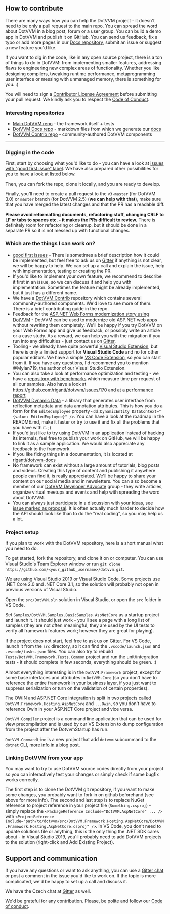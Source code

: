 ## How to contribute

There are many ways how you can help the DotVVM project - it doesn't need to be only a pull request to the main repo. You can spread the word about DotVVM in a blog post, forum or a user group. You can build a demo app in DotVVM and publish it on GitHub. You can send us feedback, fix a typo or add more pages in our [Docs repository](https://github.com/riganti/dotvvm-docs), submit an issue or suggest a new feature you'd like.

If you want to dig in the code, like in any open source project, there is a ton of things to do in DotVVM: from implementing smaller features, addressing flaws to engineering new complex areas of functionality. Whether you like designing compilers, tweaking runtime performance, metaprogramming user interface or messing with unmanaged memory, there is something for you. :)

You will need to sign a [Contributor License Agreement](https://cla.dotnetfoundation.org/) before submitting your pull request. We kindly ask you to respect the [Code of Conduct](code-of-conduct.md). 

### Interesting repositories

* [Main DotVVM repo](https://github.com/riganti/dotvvm) - the framework itself + tests
* [DotVVM Docs repo](https://github.com/riganti/dotvvm-docs) - markdown files from which we generate our [docs](https://dotvvm.com/docs)
* [DotVVM Contrib repo](https://github.com/riganti/dotvvm-contrib) - community-authored DotVVM components

--- 

### Digging in the code

First, start by choosing what you'd like to do - you can have a look at [issues with "good first issue" label](https://github.com/riganti/dotvvm/issues?q=is%3Aopen+is%3Aissue+label%3A%22good+first+issue%22). We have also prepared other possibilities for you to have a look at listed below. 

Then, you can fork the repo, clone it locally, and you are ready to develop. 

Finally, you'll need to create a pull request to the `v3-master` (for DotVVM 3.0) or `master` branch (for DotVVM 2.5) (__we can help with that__), make sure that you have merged the latest changes and that the PR has a readable diff.

 **Please avoid reformatting documents, refactoring stuff, changing CRLF to LF or tabs to spaces etc. - it makes the PRs difficult to review.** There is definitely room for refactoring or cleanup, but it should be done in a separate PR so it is not messed up with functional changes.

### Which are the things I can work on?

* [good first issues](https://github.com/riganti/dotvvm/issues?q=is%3Aopen+is%3Aissue+label%3A%22good+first+issue%22) - There is sometimes a brief description how it could be implemented, but feel free to ask us on [Gitter](https://gitter.im/riganti/dotvvm) if anything is not clear, we will be happy to help. We can set up a call and explain the issue, help with implementation, testing or creating the PR. 
* If you'd like to implement your own feature, we recommend to describe it first in an issue, so we can discuss it and help you with implementation. Sometimes the feature might be already implemented, but it just has a different name.
* We have a [DotVVM Contrib](https://github.com/riganti/dotvvm-contrib) repository which contains several community-authored components. We'd love to see more of them. There is a brief contributing guide in the repo.
* Feedback for the [ASP.NET Web Forms modernization story using DotVVM](https://dotvvm.com/modernize) - DotVVM can be used to modernize old ASP.NET web apps without rewriting them completely. We'll be happy if you try DotVVM on your Web Forms app and give us feedback, or possibly write an article or a case study. As a reward, we can help you with the migration if you run into any difficulties - just contact us on [Gitter](https://gitter.im/riganti/dotvvm). 
* Tooling - we already have quite powerful [Visual Studio Extension](https://marketplace.visualstudio.com/items?itemName=TomasHerceg.DotVVMforVisualStudio-17892), but there is only a limited support for **Visual Studio Code** and no for other popular editors. We have a simple [VS Code Extension](https://github.com/riganti/dotvvm-extension-vscode), so you can start from it. If you have any questions, I'd recommend you to mention @Mylan719, the author of our Visual Studio Extension. 
* You can also take a look at performance optimization and testing - we have a [repository with benchmarks](https://github.com/riganti/dotvvm-benchmarks) which measure time per request of all our samples. Also have a look at https://github.com/riganti/dotvvm/issues/170 and at [a performance report](https://ipfs.io/ipfs/QmScnYdY8xoPeHPN85edPdLPbi3GvHrUGicvHAuyMdrAQE/reports/BenchmarkRun-001-2017-05-31-10-34-59/report.html)
* [DotVVM Dynamic Data](https://github.com/riganti/dotvvm-dynamic-data) - a library that generates user interface from reflection metadata and data annotation attributes. This is how you do a form for the `EditedEmployee` property `<dd:DynamicEntity DataContext="{value: EditedEmployee}" />`. You can have a look at the roadmap in the README.md, make it faster or try to use it and fix all the problems that you have with it. ;)
* If you'd just like to try using DotVVM in an application instead of hacking its internals, feel free to publish your work on GitHub, we will be happy to link it as a sample application. We would also appreciate any feedback to the framework.
* If you like fixing things in a documentation, it is located at [riganti/dotvvm-docs](https://github.com/riganti/dotvvm-docs)
* No framework can exist without a large amount of tutorials, blog posts and videos. Creating this type of content and publishing it anywhere people can find it, is really appreciated. We'll be happy to share your content on our social media and in newsletters. You can also become a member of our [DotVVM Developer Advocate](https://www.dotvvm.com/blog/67/Introducing-DotVVM-Developer-Advocates) group - they write articles, organize virtual meetups and events and help with spreading the word about DotVVM. 
* You can always just participate in a discussion with your ideas, see [issue marked as proposal](https://github.com/riganti/dotvvm/issues?q=is%3Aopen+is%3Aissue+label%3Aproposal+sort%3Acomments-desc). It is often actually much harder to decide how the API should look like than to do the "real coding", so you may help us a lot.

### Project setup

If you plan to work with the DotVVM repository, here is a short manual what you need to do.

To get started, fork the repository, and clone it on or computer. You can use Visual Studio's Team Explorer window or run `git clone https://github.com/<your_github_username>/dotvvm.git`. 

We are using Visual Studio 2019 or Visual Studio Code. Some projects use .NET Core 2.0 and .NET Core 3.1, so the solution will probably not open in previous versions of Visual Studio. 

Open the `src/DotVVM.sln` solution in Visual Studio, or open the `src` folder in VS Code. 

Set `Samples/DotVVM.Samples.BasicSamples.AspNetCore` as a startup project and launch it. It should just work - you'll see a page with a long list of samples (they are not often meaningful, they are used by the UI tests to verify all framework features work; however they are great for playing). 

If the project does not start, feel free to ask us on [Gitter](https://gitter.im/riganti/dotvvm). For VS Code, launch it from the `src` directory, so it can find the `.vscode/launch.json` and `.vscode/tasks.json` files. You can also try to rebuild `Tests/DotVVM.Framework.Tests.Common` project and run the unit/integration tests - it should complete in few seconds, everything should be green. :)

Almost everything interesting is in the `DotVVM.Framework` project, except for some base interfaces and attributes in `DotVVM.Core` (so you don't have to reference the entire framework in your business layer, if you just want to suppress serialization or turn on the validation of certain properties). 

The OWIN and ASP.NET Core integration is split in two projects called `DotVVM.Framework.Hosting.AspNetCore` and `...Owin`, so you don't have to reference Owin in your ASP.NET Core project and vice versa. 

`DotVVM.Compiler` project is a command line application that can be used for view precompilation and is used by our VS Extension to dump configuration from the project after the DotvvmStartup has run. 

`DotVVM.CommandLine` is a new project that add `dotvvm` subcommand to the `dotnet` CLI, [more info in a blog post](https://www.dotvvm.com/blog/17/DotVVM-1-1-RC-5-dotnet-new-and-DotVVM-CLI). 

### Linking DotVVM from your app

You may want to try to use DotVVM source codes directly from your project so you can interactively test your changes or simply check if some bugfix works correctly. 

The first step is to clone the DotVVM git repository, if you want to make some changes, you probably want to fork in on github beforehand (see above for more info). The second and last step is to replace NuGet reference to project reference in your project file (`Something.csproj`) - simply replace the `<PackageReference Include="DotVVM.AspNetCore" ... />` with `<ProjectReference Include="path/to/dotvvm/src/DotVVM.Framework.Hosting.AspNetCore/DotVVM.Framework.Hosting.AspNetCore.csproj" />`. In VS Code, you don't need to update solutions file or anything, this is the only thing the .NET SDK cares about - in Visual Studio 2019, you'll probably need to add DotVVM projects to the solution (right-click and Add Existing Project).

## Support and communication

If you have any questions or want to ask anything, you can use a [Gitter chat](https://gitter.im/riganti/dotvvm) or post a comment in the issue you'd like to work on. If the topic is more complicated, we'd be happy to set up a call and discuss it.

We have the Czech chat at [Gitter](https://gitter.im/riganti/dotvvm-cz) as well.

We'd be grateful for any contribution. Please, be polite and follow our [Code of conduct](https://github.com/riganti/dotvvm/blob/master/code-of-conduct.md).

